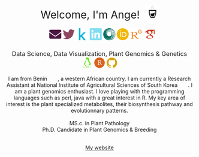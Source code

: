 
<h1 style="font-weight:normal" align="center">
  &nbsp;Welcome, I'm Ange! &nbsp;<img height="34" width="34" src="https://github.com/TamayoLeivaJ/TamayoLeivaJ/blob/main/Image/logo/mocha.svg" />&nbsp;
</h1>

<div align="center">
&nbsp;&nbsp;&nbsp;
<a href="mailto:angez9914@gmail.com"><img height="32" width="32" src="https://github.com/TamayoLeivaJ/TamayoLeivaJ/blob/main/Image/logo/envelope-solid.svg" /></a>
<a href="https://twitter.com/AngeOmics"><img height="32" width="32" src="https://github.com/TamayoLeivaJ/TamayoLeivaJ/blob/main/Image/logo/twitter.svg" /></a> 
<a href="https://www.kaggle.com/angeomics"><img height="32" width="32" src="https://github.com/TamayoLeivaJ/TamayoLeivaJ/blob/main/Image/logo/kaggle.svg" /></a> 
<a href="https://kr.linkedin.com/in/yedomon-ange-bovys-zoclanclounon-660a1755/"><img height="32" width="32" src="https://github.com/TamayoLeivaJ/TamayoLeivaJ/blob/main/Image/logo/linkedin.svg" /></a> 
<a href="https://loop.frontiersin.org/people/1553566/overview/"><img height="32" width="32" src="https://github.com/TamayoLeivaJ/TamayoLeivaJ/blob/main/Image/logo/loop.svg" /></a> 
<a href="https://orcid.org/0000-0003-2781-0778"><img height="32" width="32" src="https://github.com/TamayoLeivaJ/TamayoLeivaJ/blob/main/Image/logo/orcid.svg" /></a> <a href="https://www.researchgate.net/profile/Yedomon-Zoclanclounon"><img height="32" width="32" src="https://github.com/TamayoLeivaJ/TamayoLeivaJ/blob/main/Image/logo/researchgate.svg" /></a>
<a href="https://scholar.google.fr/citations?user=r6FjIyQAAAAJ&hl=en"><img height="32" width="32" src="https://github.com/TamayoLeivaJ/TamayoLeivaJ/blob/main/Image/logo/google-scholar.svg" /></a>
</div>

<div align="center">
  <h3 style="font-weight:normal" align="center">
    &nbsp; Data Science, Data Visualization, Plant Genomics & Genetics &nbsp; <br>
    <img height="28" width="28" src="https://github.com/TamayoLeivaJ/TamayoLeivaJ/blob/main/Image/logo/linux.svg" />
    <img height="28" width="28" src="https://github.com/TamayoLeivaJ/TamayoLeivaJ/blob/main/Image/logo/rstudio.svg" />
    <img height="28" width="28" src="https://github.com/TamayoLeivaJ/TamayoLeivaJ/blob/main/Image/logo/github.svg" />
  </h3>
I am from Benin <img  height="14" width="24" src="https://upload.wikimedia.org/wikipedia/commons/0/0a/Flag_of_Benin.svg" />, a western African country. I am currently a Research Assistant at National Institute of Agricultural Sciences of South Korea <img  height="14" width="24" src="https://upload.wikimedia.org/wikipedia/commons/0/09/Flag_of_South_Korea.svg" />. I am a plant genomics enthusiast. I love playing with the programming languages such as perl, java with a great interest in R. My key area of interest is the plant specialized metabolites, their biosynthesis pathway and evolutionnary patterns. <br><br> MS.c. in Plant Pathology <br> Ph.D. Candidate in Plant Genomics & Breeding
</div>
<br>
<div align="center">
 
[My website](https://yedomon-site.netlify.app/)

</div>

